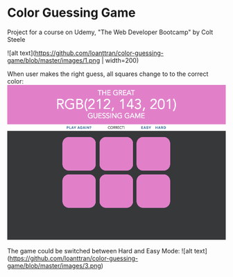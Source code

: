# Color Guessing Game
Project for a course on Udemy, "The Web Developer Bootcamp" by Colt Steele 

![alt text](https://github.com/loanttran/color-guessing-game/blob/master/images/1.png | width=200)

When user makes the right guess, all squares change to to the correct color:
![alt text](https://github.com/loanttran/color-guessing-game/blob/master/images/2.png)

The game could be switched between Hard and Easy Mode:
![alt text] (https://github.com/loanttran/color-guessing-game/blob/master/images/3.png)
